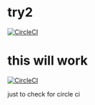 # try2

[![CircleCI](https://circleci.com/gh/harshitkandhway/try2.svg?style=svg)](https://circleci.com/gh/harshitkandhway/try2)

# this will work

[![CircleCI](https://circleci.com/gh/harshitkandhway/try2/tree/master.svg?style=svg&circle-token=9baf3416944323d396224f37100c8a7909b265cc)](https://circleci.com/gh/harshitkandhway/try2/tree/master)

just to check for circle ci
